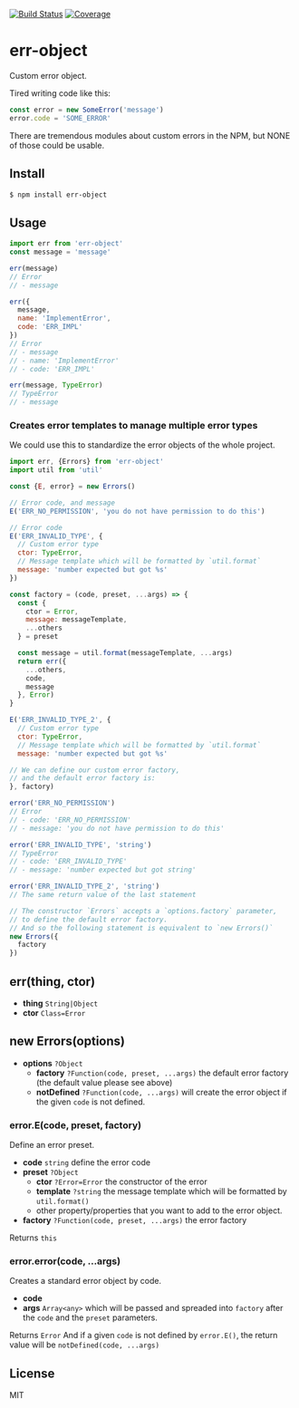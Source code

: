 [![Build Status](https://travis-ci.org/kaelzhang/node-err-object.svg?branch=master)](https://travis-ci.org/kaelzhang/node-err-object)
[![Coverage](https://codecov.io/gh/kaelzhang/node-err-object/branch/master/graph/badge.svg)](https://codecov.io/gh/kaelzhang/node-err-object)
<!-- optional appveyor tst
[![Windows Build Status](https://ci.appveyor.com/api/projects/status/github/kaelzhang/node-err-object?branch=master&svg=true)](https://ci.appveyor.com/project/kaelzhang/node-err-object)
-->
<!-- optional npm version
[![NPM version](https://badge.fury.io/js/err-object.svg)](http://badge.fury.io/js/err-object)
-->
<!-- optional npm downloads
[![npm module downloads per month](http://img.shields.io/npm/dm/err-object.svg)](https://www.npmjs.org/package/err-object)
-->
<!-- optional dependency status
[![Dependency Status](https://david-dm.org/kaelzhang/node-err-object.svg)](https://david-dm.org/kaelzhang/node-err-object)
-->

# err-object

Custom error object.

Tired writing code like this:

```js
const error = new SomeError('message')
error.code = 'SOME_ERROR'
```

There are tremendous modules about custom errors in the NPM, but NONE of those could be usable.

## Install

```sh
$ npm install err-object
```

## Usage

```js
import err from 'err-object'
const message = 'message'

err(message)
// Error
// - message

err({
  message,
  name: 'ImplementError',
  code: 'ERR_IMPL'
})
// Error
// - message
// - name: 'ImplementError'
// - code: 'ERR_IMPL'

err(message, TypeError)
// TypeError
// - message
```

### Creates error templates to manage multiple error types

We could use this to standardize the error objects of the whole project.

```js
import err, {Errors} from 'err-object'
import util from 'util'

const {E, error} = new Errors()

// Error code, and message
E('ERR_NO_PERMISSION', 'you do not have permission to do this')

// Error code
E('ERR_INVALID_TYPE', {
  // Custom error type
  ctor: TypeError,
  // Message template which will be formatted by `util.format`
  message: 'number expected but got %s'
})

const factory = (code, preset, ...args) => {
  const {
    ctor = Error,
    message: messageTemplate,
    ...others
  } = preset

  const message = util.format(messageTemplate, ...args)
  return err({
    ...others,
    code,
    message
  }, Error)
}

E('ERR_INVALID_TYPE_2', {
  // Custom error type
  ctor: TypeError,
  // Message template which will be formatted by `util.format`
  message: 'number expected but got %s'

// We can define our custom error factory,
// and the default error factory is:
}, factory)

error('ERR_NO_PERMISSION')
// Error
// - code: 'ERR_NO_PERMISSION'
// - message: 'you do not have permission to do this'

error('ERR_INVALID_TYPE', 'string')
// TypeError
// - code: 'ERR_INVALID_TYPE'
// - message: 'number expected but got string'

error('ERR_INVALID_TYPE_2', 'string')
// The same return value of the last statement

// The constructor `Errors` accepts a `options.factory` parameter,
// to define the default error factory.
// And so the following statement is equivalent to `new Errors()`
new Errors({
  factory
})
```

## err(thing, ctor)

- **thing** `String|Object`
- **ctor** `Class=Error`

## new Errors(options)

- **options** `?Object`
  - **factory** `?Function(code, preset, ...args)` the default error factory (the default value please see above)
  - **notDefined** `?Function(code, ...args)` will create the error object if the given `code` is not defined.

### error.E(code, preset, factory)

Define an error preset.

- **code** `string` define the error code
- **preset** `?Object`
  - **ctor** `?Error=Error` the constructor of the error
  - **template** `?string` the message template which will be formatted by `util.format()`
  - other property/properties that you want to add to the error object.
- **factory** `?Function(code, preset, ...args)` the error factory

Returns `this`

### error.error(code, ...args)

Creates a standard error object by code.

- **code**
- **args** `Array<any>` which will be passed and spreaded into `factory` after the `code` and the `preset` parameters.

Returns `Error` And if a given `code` is not defined by `error.E()`, the return value will be `notDefined(code, ...args)`

## License

MIT
